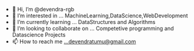 - 👋 Hi, I’m @devendra-rgb
- 👀 I’m interested in ... MachineLearning,DataScience,WebDevelopment
- 🌱 I’m currently learning ... DataStructures and Algorithms
- 💞️ I’m looking to collaborate on ... Competetive programming and Datascience Projects
- 📫 How to reach me ...devendratumu@gmail.com

<!---
devendra-rgb/devendra-rgb is a ✨ special ✨ repository because its `README.md` (this file) appears on your GitHub profile.
You can click the Preview link to take a look at your changes.
--->
